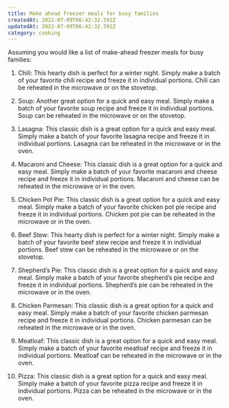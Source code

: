 ```yaml
---
title: Make ahead freezer meals for busy families
createdAt: 2022-07-09T06:42:32.592Z
updatedAt: 2022-07-09T06:42:32.592Z
category: cooking
---
```


Assuming you would like a list of make-ahead freezer meals for busy families: 

1. Chili: This hearty dish is perfect for a winter night. Simply make a batch of your favorite chili recipe and freeze it in individual portions. Chili can be reheated in the microwave or on the stovetop.

2. Soup: Another great option for a quick and easy meal. Simply make a batch of your favorite soup recipe and freeze it in individual portions. Soup can be reheated in the microwave or on the stovetop.

3. Lasagna: This classic dish is a great option for a quick and easy meal. Simply make a batch of your favorite lasagna recipe and freeze it in individual portions. Lasagna can be reheated in the microwave or in the oven.

4. Macaroni and Cheese: This classic dish is a great option for a quick and easy meal. Simply make a batch of your favorite macaroni and cheese recipe and freeze it in individual portions. Macaroni and cheese can be reheated in the microwave or in the oven.

5. Chicken Pot Pie: This classic dish is a great option for a quick and easy meal. Simply make a batch of your favorite chicken pot pie recipe and freeze it in individual portions. Chicken pot pie can be reheated in the microwave or in the oven.

6. Beef Stew: This hearty dish is perfect for a winter night. Simply make a batch of your favorite beef stew recipe and freeze it in individual portions. Beef stew can be reheated in the microwave or on the stovetop.

7. Shepherd’s Pie: This classic dish is a great option for a quick and easy meal. Simply make a batch of your favorite shepherd’s pie recipe and freeze it in individual portions. Shepherd’s pie can be reheated in the microwave or in the oven.

8. Chicken Parmesan: This classic dish is a great option for a quick and easy meal. Simply make a batch of your favorite chicken parmesan recipe and freeze it in individual portions. Chicken parmesan can be reheated in the microwave or in the oven.

9. Meatloaf: This classic dish is a great option for a quick and easy meal. Simply make a batch of your favorite meatloaf recipe and freeze it in individual portions. Meatloaf can be reheated in the microwave or in the oven.

10. Pizza: This classic dish is a great option for a quick and easy meal. Simply make a batch of your favorite pizza recipe and freeze it in individual portions. Pizza can be reheated in the microwave or in the oven.
